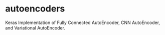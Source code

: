 # autoencoders
Keras Implementation of Fully Connected AutoEncoder, CNN AutoEncoder, and Variational AutoEncoder.
